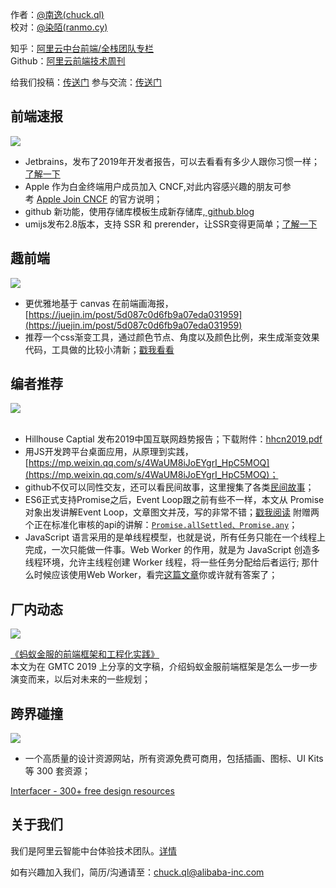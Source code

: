作者：[@南逸(chuck.ql)]([/chuck.ql](https://github.com/ql434))<br />校对：[@染陌(ranmo.cy)]([/ranmo.cy](https://github.com/answershuto))

知乎：[阿里云中台前端/全栈团队专栏](https://zhuanlan.zhihu.com/aliyun)<br />Github：[阿里云前端技术周刊](https://github.com/aliyunfe/weekly)

给我们投稿：[传送门](https://github.com/aliyunfe/weekly/issues/new)
参与交流：[传送门](https://github.com/aliyunfe/weekly/issues/13)

<a name="b31ea060"></a>
## 前端速报

![](https://img.alicdn.com/tfs/TB1T43Fa4iH3KVjSZPfXXXBiVXa-2560-600.jpg)

- Jetbrains，发布了2019年开发者报告，可以去看看有多少人跟你习惯一样；[了解一下](https://www.jetbrains.com/zh-cn/lp/devecosystem-2019/)
- Apple 作为白金终端用户成员加入 CNCF,对此内容感兴趣的朋友可参考 [Apple Join CNCF](https://link.zhihu.com/?target=https%3A//www.cncf.io/blog/2019/06/11/apple-joins-cloud-native-computing-foundation-as-platinum-end-user-member/) 的官方说明；
- github 新功能，使用存储库模板生成新存储库,[ github.blog](https://github.blog/2019-06-06-generate-new-repositories-with-repository-templates/)
- umijs发布2.8版本，支持 SSR 和 prerender，让SSR变得更简单；[]()[了解一下](https://github.com/umijs/umi/releases/tag/umi%402.8.0)

<a name="5fc44a5e"></a>
## 趣前端

![](https://img.alicdn.com/tfs/TB19FgGa3KG3KVjSZFLXXaMvXXa-2560-600.jpg)

- 更优雅地基于 canvas 在前端画海报，[https://juejin.im/post/5d087c0d6fb9a07eda031959](https://juejin.im/post/5d087c0d6fb9a07eda031959)
- 推荐一个css渐变工具，通过颜色节点、角度以及颜色比例，来生成渐变效果代码，工具做的比较小清新；[戳我看看](https://www.bestvist.com/css-gradient)
<a name="232dbdc9"></a>
## 
<a name="c2IIE"></a>
## 编者推荐

![](https://img.alicdn.com/tfs/TB11G3Ga2WG3KVjSZFPXXXaiXXa-2560-600.jpg)<br /> 

- Hillhouse Captial 发布2019中国互联网趋势报告；下载附件：[hhcn2019.pdf](https://yuque.antfin-inc.com/attachments/lark/0/2019/pdf/9597/1560995579590-8a274063-5d96-480c-9a5d-c4afb9dadfb2.pdf?_lake_card=%7B%22uid%22%3A%22rc-upload-1560994696225-4%22%2C%22src%22%3A%22https%3A%2F%2Fyuque.antfin-inc.com%2Fattachments%2Flark%2F0%2F2019%2Fpdf%2F9597%2F1560995579590-8a274063-5d96-480c-9a5d-c4afb9dadfb2.pdf%22%2C%22name%22%3A%22hhcn2019.pdf%22%2C%22size%22%3A2836984%2C%22type%22%3A%22application%2Fpdf%22%2C%22ext%22%3A%22pdf%22%2C%22progress%22%3A%7B%22percent%22%3A0%7D%2C%22status%22%3A%22done%22%2C%22percent%22%3A0%2C%22id%22%3A%22GQJID%22%2C%22card%22%3A%22file%22%7D)
- 用JS开发跨平台桌面应用，从原理到实践，[https://mp.weixin.qq.com/s/4WaUM8iJoEYgrI_HpC5MOQ](https://mp.weixin.qq.com/s/4WaUM8iJoEYgrI_HpC5MOQ)；
- github不仅可以同性交友，还可以看民间故事，这里搜集了各类[民间故事](https://github.com/folkstory/lingqiu-folk-story)；
- ES6正式支持Promise之后，Event Loop跟之前有些不一样，本文从 Promise 对象出发讲解Event Loop，文章图文并茂，写的非常不错；[戳我阅读](https://mp.weixin.qq.com/s/nJsM05Yp50HDH1hqEen2eQ) 附赠两个正在标准化审核的api的讲解：[`Promise.allSettled、Promise.any`](https://v8.dev/features/promise-combinators)；
- JavaScript 语言采用的是单线程模型，也就是说，所有任务只能在一个线程上完成，一次只能做一件事。Web Worker 的作用，就是为 JavaScript 创造多线程环境，允许主线程创建 Worker 线程，将一些任务分配给后者运行; 那什么时候应该使用Web Worker，看完[这篇文章](https://dassur.ma/things/when-workers/)你或许就有答案了；

<a name="baa40a4d"></a>
## 厂内动态

![](https://img.alicdn.com/tfs/TB1GNoHa.uF3KVjSZK9XXbVtXXa-2560-600.jpg)

[《蚂蚁金服的前端框架和工程化实践》](https://github.com/sorrycc/blog/issues/85)<br />本文为在 GMTC 2019 上分享的文字稿，介绍蚂蚁金服前端框架是怎么一步一步演变而来，以后对未来的一些规划；

<a name="df686360"></a>
## 跨界碰撞

![](https://img.alicdn.com/tfs/TB11FUIa81D3KVjSZFyXXbuFpXa-2560-600.jpg)

- 一个高质量的设计资源网站，所有资源免费可商用，包括插画、图标、UI Kits 等 300 套资源；

[Interfacer - 300+ free design resources](https://interfacer.xyz/)
<a name="3b2e3653"></a>
## 关于我们

我们是阿里云智能中台体验技术团队。[详情](https://github.com/aliyunfe/weekly/blob/master/about.md)

如有兴趣加入我们，简历/沟通请至：chuck.ql@alibaba-inc.com
